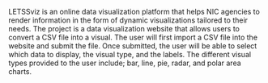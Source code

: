 LETSSviz is an online data visualization platform that helps NIC agencies to render information in the form of dynamic visualizations tailored to their needs.
The project is a data visualization website that allows users to convert a CSV file into a visual. The user will first import a CSV file into the website and submit the file. Once submitted, the user will be able to select which data to display, the visual type, and the labels. The different visual types provided to the user include; bar, line, pie, radar, and polar area charts.
